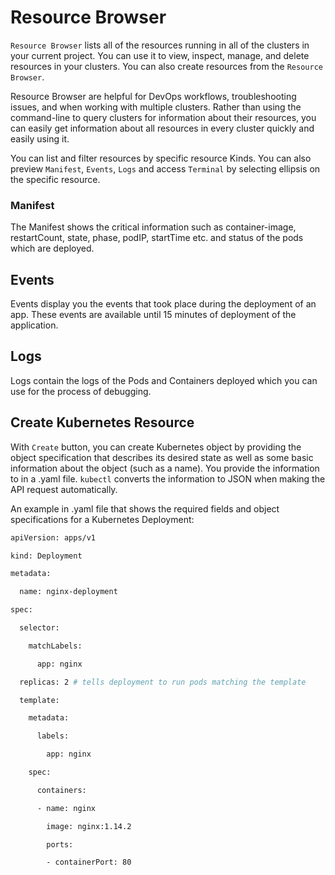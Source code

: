 # Resource Browser

`Resource Browser` lists all of the resources running in all of the clusters in your current project. You can use it to view, inspect, manage, and delete resources in your clusters. You can also create resources from the `Resource Browser`.

Resource Browser are helpful for DevOps workflows, troubleshooting issues, and when working with multiple clusters. Rather than using the command-line to query clusters for information about their resources, you can easily get information about all resources in every cluster quickly and easily using it.

You can list and filter resources by specific resource Kinds. You can also preview `Manifest`, `Events`, `Logs` and access `Terminal` by selecting ellipsis on the specific resource.


### Manifest

The Manifest shows the critical information such as container-image, restartCount, state, phase, podIP, startTime etc. and status of the pods which are deployed.

## Events

Events display you the events that took place during the deployment of an app. These events are available until 15 minutes of deployment of the application.

## Logs

Logs contain the logs of the Pods and Containers deployed which you can use for the process of debugging.

## Create Kubernetes Resource

With `Create` button, you can create Kubernetes object by providing the object specification that describes its desired state as well as some basic information about the object (such as a name). You provide the information to in a .yaml file. `kubectl` converts the information to JSON when making the API request automatically.

An example in .yaml file that shows the required fields and object specifications for a Kubernetes Deployment:

```bash
apiVersion: apps/v1

kind: Deployment

metadata:

  name: nginx-deployment

spec:

  selector:

    matchLabels:

      app: nginx

  replicas: 2 # tells deployment to run pods matching the template

  template:

    metadata:

      labels:

        app: nginx

    spec:

      containers:

      - name: nginx

        image: nginx:1.14.2

        ports:

        - containerPort: 80

```






